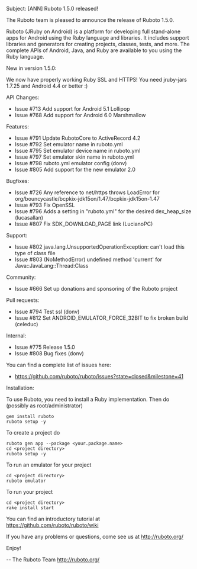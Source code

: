 Subject: [ANN] Ruboto 1.5.0 released!

The Ruboto team is pleased to announce the release of Ruboto 1.5.0.

Ruboto (JRuby on Android) is a platform for developing full stand-alone
apps for Android using the Ruby language and libraries.  It includes
support libraries and generators for creating projects, classes, tests,
and more.  The complete APIs of Android, Java, and Ruby are available to
you using the Ruby language.

New in version 1.5.0:

We now have properly working Ruby SSL and HTTPS!  You need jruby-jars
1.7.25 and Android 4.4 or better :)

API Changes:

* Issue #713 Add support for Android 5.1 Lollipop
* Issue #768 Add support for Android 6.0 Marshmallow

Features:

* Issue #791 Update RubotoCore to ActiveRecord 4.2
* Issue #792 Set emulator name in ruboto.yml
* Issue #795 Set emulator device name in ruboto.yml
* Issue #797 Set emulator skin name in ruboto.yml
* Issue #798 ruboto.yml emulator config (donv)
* Issue #805 Add support for the new emulator 2.0

Bugfixes:

* Issue #726 Any reference to net/https throws LoadError for
  org/bouncycastle/bcpkix-jdk15on/1.47/bcpkix-jdk15on-1.47
* Issue #793 Fix OpenSSL
* Issue #796 Adds a setting in "ruboto.yml" for the desired
  dex_heap_size (lucasallan)
* Issue #807 Fix SDK_DOWNLOAD_PAGE link (LucianoPC)

Support:

* Issue #802 java.lang.UnsupportedOperationException: can't load this
  type of class file
* Issue #803 (NoMethodError) undefined method 'current' for
  Java::JavaLang::Thread:Class

Community:

* Issue #666 Set up donations and sponsoring of the Ruboto project

Pull requests:

* Issue #794 Test ssl (donv)
* Issue #812 Set ANDROID_EMULATOR_FORCE_32BIT to fix broken build
  (celeduc)

Internal:

* Issue #775 Release 1.5.0
* Issue #808 Bug fixes (donv)

You can find a complete list of issues here:

* https://github.com/ruboto/ruboto/issues?state=closed&milestone=41


Installation:

To use Ruboto, you need to install a Ruby implementation.  Then do
(possibly as root/administrator)

    gem install ruboto
    ruboto setup -y

To create a project do

    ruboto gen app --package <your.package.name>
    cd <project directory>
    ruboto setup -y

To run an emulator for your project

    cd <project directory>
    ruboto emulator

To run your project

    cd <project directory>
    rake install start

You can find an introductory tutorial at
https://github.com/ruboto/ruboto/wiki

If you have any problems or questions, come see us at http://ruboto.org/

Enjoy!


--
The Ruboto Team
http://ruboto.org/
